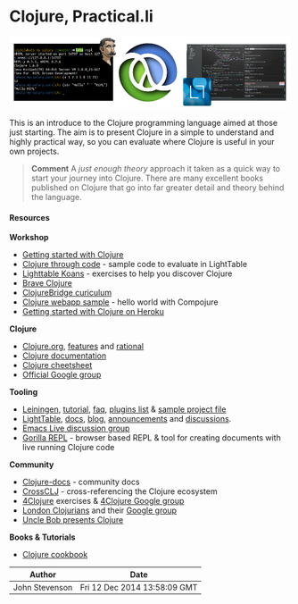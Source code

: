 # Clojure, Practical.li

![Clojure logo](images/clojure-practicalli-banner.png)

  This is an introduce to the Clojure programming language aimed at those just starting.  The aim is to present Clojure in a simple to understand and highly practical way, so you can evaluate where Clojure is useful in your own projects.

> **Comment**  A _just enough theory_ approach it taken as a quick way to start your journey into Clojure.  There are many excellent books published on Clojure that go into far greater detail and theory behind the language.

#### Resources

**Workshop**
* [Getting started with Clojure](http://jr0cket.co.uk/slides/getting-started-with-clojure.html)
* [Clojure through code](https://github.com/practicalli/clojure-through-code) - sample code to evaluate in LightTable
* [Lighttable Koans](https://github.com/practicalli/lighttable-koans) - exercises to help you discover Clojure 
* [Brave Clojure](http://www.braveclojure.com/)
* [ClojureBridge curiculum](https://github.com/ClojureBridge/curriculum)
* [Clojure webapp sample](https://github.com/practicalli/clojure-webapp-sample) - hello world with Compojure
* [Getting started with Clojure on Heroku](https://github.com/jr0cket/clojure-getting-started)

**Clojure**
* [Clojure.org](http://clojure.org), [features](http://clojure.org/features) and [rational](http://clojure.org/rationale)
* [Clojure documentation](http://clojure.org/documentation)
* [Clojure cheetsheet](http://clojure.org/cheatsheet)
* [Official Google group](https://groups.google.com/forum/#!forum/clojure)

**Tooling**
* [Leiningen](http://leiningen.org/), [tutorial](https://github.com/technomancy/leiningen/blob/stable/doc/TUTORIAL.md), [faq](https://github.com/technomancy/leiningen/blob/stable/doc/FAQ.md), [plugins list](https://github.com/technomancy/leiningen/wiki/Plugins) & [sample project file](https://github.com/technomancy/leiningen/blob/stable/sample.project.clj)
* [LightTable](http://lighttable.com/), [docs](http://docs.lighttable.com/), [blog](http://www.lighttable.com/blog/), [announcements](https://groups.google.com/forum/#!forum/light-table) and [discussions](https://groups.google.com/forum/#!forum/light-table-discussion).
* [Emacs Live discussion group](https://groups.google.com/forum/#!forum/emacs-live)
* [Gorilla REPL](http://gorilla-repl.org/) - browser based REPL & tool for creating documents with live running Clojure code

**Community**
* [Clojure-docs](http://clojure-doc.org/) - community docs 
* [CrossCLJ](http://crossclj.info/) - cross-referencing the Clojure ecosystem
* [4Clojure](https://www.4clojure.com/) exercises & [4Clojure Google group](https://groups.google.com/forum/#!forum/4clojure)
* [London Clojurians]() and their [Google group](https://groups.google.com/forum/#!forum/london-clojurians)
* [Uncle Bob presents Clojure](https://www.youtube.com/watch?v=SYeDxWKftfA)

**Books & Tutorials**
* [Clojure cookbook](https://github.com/clojure-cookbook/clojure-cookbook)


| Author | Date |
| -- | -- |
|John Stevenson | Fri 12 Dec 2014 13:58:09 GMT |
